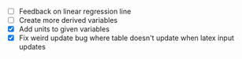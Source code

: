 - [ ] Feedback on linear regression line
- [ ] Create more derived variables
- [x] Add units to given variables
- [x] Fix weird update bug where table doesn't update when latex input updates
